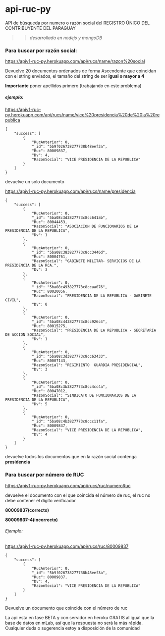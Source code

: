 # api-ruc-py
API de búsqueda por numero o razón social del REGISTRO ÚNICO DEL CONTRIBUYENTE DEL PARAGUAY

>>*desarrollada en nodejs y mongoDB*

### Para buscar por razón social: 

https://apiv1-ruc-py.herokuapp.com/api/rucs/name/razon%20social

Devuelve 20 documentos ordenados de forma Ascendente que coincidan con el string enviados, el tamaño del string de ser **igual o mayor a 4**

**Importante** poner apellidos primero (trabajando en este problema)

##### ejemplo:

https://apiv1-ruc-py.herokuapp.com/api/rucs/name/vice%20presidencia%20de%20la%20republica

```
{
    "success": [
        {
            "RucAnterior": 0,
            "_id": "5b9f026738277738b48eef3a",
            "Ruc": 80009837,
            "Dv": 4,
            "RazonSocial": "VICE PRESIDENCIA DE LA REPUBLICA"
        }
    ]
}

```
devuelve un solo documento

https://apiv1-ruc-py.herokuapp.com/api/rucs/name/presidencia


```
{
    "success": [
        {
            "RucAnterior": 0,
            "_id": "5ba08c3d3827773c8cc641ab",
            "Ruc": 80044453,
            "RazonSocial": "ASOCIACION DE FUNCIONARIOS DE LA PRESIDENCIA DE LA REPUBLICA",
            "Dv": 1
        },
        {
            "RucAnterior": 0,
            "_id": "5ba08c383827773c8cc3446d",
            "Ruc": 80004761,
            "RazonSocial": "GABINETE MILITAR- SERVICIOS DE LA PRESIDENCIA DE LA RCA.",
            "Dv": 3
        },
        {
            "RucAnterior": 0,
            "_id": "5ba08c493827773c8ccaa076",
            "Ruc": 80020056,
            "RazonSocial": "PRESIDENCIA DE LA REPUBLICA - GABINETE CIVIL",
            "Dv": 0
        },
        {
            "RucAnterior": 0,
            "_id": "5ba08c443827773c8cc926c4",
            "Ruc": 80015275,
            "RazonSocial": "PRESIDENCIA DE LA REPUBLICA - SECRETARIA DE ACCION SOCIAL",
            "Dv": 1
        },
        {
            "RucAnterior": 0,
            "_id": "5ba08c3d3827773c8cc63433",
            "Ruc": 80007143,
            "RazonSocial": "REGIMIENTO  GUARDIA PRESIDENCIAL",
            "Dv": 3
        },
        {
            "RucAnterior": 0,
            "_id": "5ba08c3b3827773c8cc4cc4a",
            "Ruc": 80047012,
            "RazonSocial": "SINDICATO DE FUNCIONARIOS DE LA PRESIDENCIA DE LA REPUBLICA",
            "Dv": 5
        },
        {
            "RucAnterior": 0,
            "_id": "5ba08c4b3827773c8ccc11fa",
            "Ruc": 80009837,
            "RazonSocial": "VICE PRESIDENCIA DE LA REPUBLICA",
            "Dv": 4
        }
    ]
}
```
devuelve todos los documentos que en la razón social contenga **presidencia**


### Para buscar por número de RUC

https://apiv1-ruc-py.herokuapp.com/api/rucs/ruc/numeroRuc

devuelve el documento con el que coincida el número de ruc, el ruc no debe contener el digito verificador

**80009837(correcto)**

**~~80009837-4~~(incorrecto)**

###### Ejemplo:
https://apiv1-ruc-py.herokuapp.com/api/rucs/ruc/80009837

```
{
    "success": [
        {
            "RucAnterior": 0,
            "_id": "5b9f026738277738b48eef3a",
            "Ruc": 80009837,
            "Dv": 4,
            "RazonSocial": "VICE PRESIDENCIA DE LA REPUBLICA"
        }
    ]
}

```
Devuelve un documento que coincide con el número de ruc 

La api esta en fase BETA y con servidor en heroku GRATIS al igual que la base de datos en mLab, así que la respuesta no será la más rápida.
Cualquier duda o sugerencia estoy a disposición de la comunidad 

